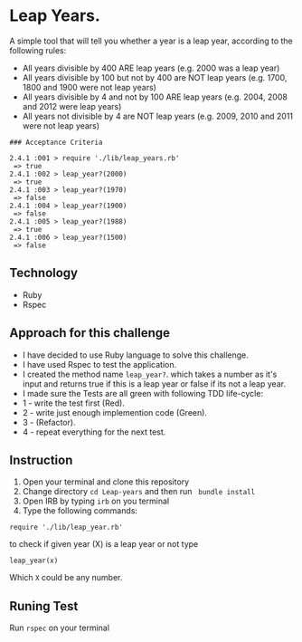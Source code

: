 # Leap Years.

A simple tool that will tell you whether a year is a leap year, according to the following rules:

- All years divisible by 400 ARE leap years (e.g. 2000 was a leap year)
- All years divisible by 100 but not by 400 are NOT leap years (e.g. 1700, 1800 and 1900 were not leap years)
- All years divisible by 4 and not by 100 ARE leap years (e.g. 2004, 2008 and 2012 were leap years)
- All years not divisible by 4 are NOT leap years (e.g. 2009, 2010 and 2011 were not leap years)

```
### Acceptance Criteria

2.4.1 :001 > require './lib/leap_years.rb'
 => true  
2.4.1 :002 > leap_year?(2000)
 => true
2.4.1 :003 > leap_year?(1970)
 => false
2.4.1 :004 > leap_year?(1900)
 => false
2.4.1 :005 > leap_year?(1988)
 => true
2.4.1 :006 > leap_year?(1500)
 => false
 ```

## Technology
- Ruby
- Rspec

## Approach for this challenge
- I have decided to use Ruby language to solve this challenge. 
- I have used Rspec to test the application.
- I created the method name `leap_year?`.
which takes a number as it's input and returns true if this is a leap year or false if its not a leap year.
- I made sure the Tests are all green with following TDD life-cycle:
- 1 - write the test first (Red).
- 2 - write just enough implemention code (Green).
- 3 - (Refactor).
- 4 - repeat everything for the next test.  

## Instruction
1. Open your terminal and clone this repository
2. Change directory ```cd Leap-years``` and then run  ```
bundle install```
3. Open IRB by typing ```irb``` on you terminal
4. Type the following commands:

```
require './lib/leap_year.rb'
```
to check if given year (X) is a leap year or not type
```
leap_year(x)
```
Which ``` X ``` could be any number.

## Runing Test
Run `rspec` on your terminal 